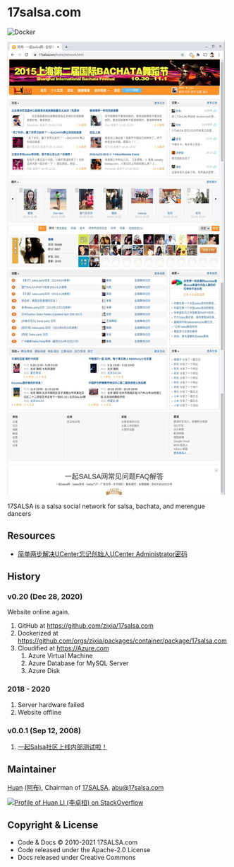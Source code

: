 # 17salsa.com

![Docker](https://github.com/zixia/17salsa.com/workflows/Docker/badge.svg)

![17SALSA.com](docs/images/17salsa-website.webp)

17SALSA is a salsa social network for salsa, bachata, and merengue dancers

## Resources

- [简单两步解决UCenter忘记创始人UCenter Administrator密码](https://blog.csdn.net/wwppp987/article/details/96651185)

## History

### v0.20 (Dec 28, 2020)

Website online again.

1. GitHub at <https://github.com/zixia/17salsa.com>
1. Dockerized at <https://github.com/orgs/zixia/packages/container/package/17salsa.com>
1. Cloudified at <https://Azure.com>
    1. Azure Virtual Machine
    1. Azure Database for MySQL Server
    1. Azure Disk

### 2018 - 2020

1. Server hardware failed
1. Website offline

### v0.0.1 (Sep 12, 2008)

1. [一起Salsa社区上线内部测试啦！](https://17salsa.com/home/space-1-do-blog-id-1.html)

## Maintainer

[Huan](https://github.com/huan) [(阿布)](https://abu.17salsa.com), Chairman of [17SALSA](https://www.17salsa.com), <abu@17salsa.com>

[![Profile of Huan LI (李卓桓) on StackOverflow](https://stackoverflow.com/users/flair/1123955.png)](https://stackoverflow.com/users/1123955/huan)

## Copyright & License

- Code & Docs © 2010-2021 17SALSA.com
- Code released under the Apache-2.0 License
- Docs released under Creative Commons
